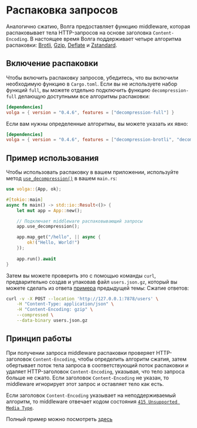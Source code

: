 # Распаковка запросов

Аналогично сжатию, Волга предоставляет функцию middleware, которая распаковывает тела HTTP-запросов на основе заголовка `Content-Encoding`. В настоящее время Волга поддерживает четыре алгоритма распаковки: [Brotli](https://ru.wikipedia.org/wiki/Brotli), [Gzip](https://ru.wikipedia.org/wiki/Gzip), [Deflate](https://ru.wikipedia.org/wiki/Deflate) и [Zstandard](https://ru.wikipedia.org/wiki/Zstandard).

## Включение распаковки

Чтобы включить распаковку запросов, убедитесь, что вы включили необходимую функцию в `Cargo.toml`. Если вы не используете набор функций `full`, вы можете отдельно подключить функцию `decompression-full` делающую доступными все алгоритмы распаковки:

```toml
[dependencies]
volga = { version = "0.4.6", features = ["decompression-full"] }
```
Если вам нужны определенные алгоритмы, вы можете указать их явно:

```toml
[dependencies]
volga = { version = "0.4.6", features = ["decompression-brotli", "decompression-gzip"] }
```

## Пример использования

Чтобы использовать распаковку в вашем приложении, используйте метод [`use_decompression()`](https://docs.rs/volga/latest/volga/app/struct.App.html#method.use_decompression) в вашем `main.rs`:

```rust
use volga::{App, ok};

#[tokio::main]
async fn main() -> std::io::Result<()> {
    let mut app = App::new();

    // Подключает middleware распаковывающий запросы
    app.use_decompression();

    app.map_get("/hello", || async {
        ok!("Hello, World!")
    });
    
    app.run().await
}
```
Затем вы можете проверить это с помощью команды `curl`, предварительно создав и упаковав файл `users.json.gz`, который вы можете сделать из ответа [примера](/volga-docs/ru/getting-started/compression.html#пример-использования) предыдущей темы: Сжатие ответов:
```bash
curl -v -X POST --location 'http://127.0.0.1:7878/users' \
    -H "Content-Type: application/json" \
    -H "Content-Encoding: gzip" \
    --compressed \
    --data-binary users.json.gz
```

## Принцип работы

При получении запроса middleware распаковки проверяет HTTP-заголовок `Content-Encoding`, чтобы определить алгоритм сжатия, затем обертывает поток тела запроса в соответствующий поток распаковки и удаляет HTTP-заголовок `Content-Encoding`, указывая, что тело запроса больше не сжато.
Если заголовок `Content-Encoding` не указан, то middleware игнорирует этот запрос и оставляет тело как есть.

Если заголовок `Content-Encoding` указывает на неподдерживаемый алгоритм, то middleware отвечает кодом состояния [`415 Unsupported Media Type`](https://developer.mozilla.org/ru/docs/Web/HTTP/Status/415).

Полный пример можно посмотреть [здесь](https://github.com/RomanEmreis/volga/blob/main/examples/decompression.rs)